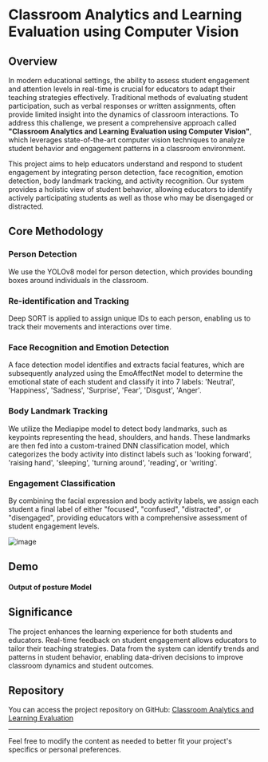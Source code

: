 

# Classroom Analytics and Learning Evaluation using Computer Vision

## Overview

In modern educational settings, the ability to assess student engagement and attention levels in real-time is crucial for educators to adapt their teaching strategies effectively. Traditional methods of evaluating student participation, such as verbal responses or written assignments, often provide limited insight into the dynamics of classroom interactions. To address this challenge, we present a comprehensive approach called **"Classroom Analytics and Learning Evaluation using Computer Vision"**, which leverages state-of-the-art computer vision techniques to analyze student behavior and engagement patterns in a classroom environment.

This project aims to help educators understand and respond to student engagement by integrating person detection, face recognition, emotion detection, body landmark tracking, and activity recognition. Our system provides a holistic view of student behavior, allowing educators to identify actively participating students as well as those who may be disengaged or distracted.

## Core Methodology

### Person Detection
We use the YOLOv8 model for person detection, which provides bounding boxes around individuals in the classroom.

### Re-identification and Tracking
Deep SORT is applied to assign unique IDs to each person, enabling us to track their movements and interactions over time.

### Face Recognition and Emotion Detection
A face detection model identifies and extracts facial features, which are subsequently analyzed using the EmoAffectNet model to determine the emotional state of each student and classify it into 7 labels: 'Neutral', 'Happiness', 'Sadness', 'Surprise', 'Fear', 'Disgust', 'Anger'.

### Body Landmark Tracking
We utilize the Mediapipe model to detect body landmarks, such as keypoints representing the head, shoulders, and hands. These landmarks are then fed into a custom-trained DNN classification model, which categorizes the body activity into distinct labels such as 'looking forward', 'raising hand', 'sleeping', 'turning around', 'reading', or 'writing'.

### Engagement Classification
By combining the facial expression and body activity labels, we assign each student a final label of either "focused", "confused", "distracted", or "disengaged", providing educators with a comprehensive assessment of student engagement levels.


![image](https://github.com/tanmay910/Classroom_analytics_and_learning_evaluation/assets/105966781/7586f86b-c9ff-4951-902e-507d4344fe2b)

## Demo
#### Output of posture Model



## Significance

The project enhances the learning experience for both students and educators. Real-time feedback on student engagement allows educators to tailor their teaching strategies. Data from the system can identify trends and patterns in student behavior, enabling data-driven decisions to improve classroom dynamics and student outcomes.

## Repository

You can access the project repository on GitHub: [Classroom Analytics and Learning Evaluation](https://github.com/tanmay910/Classroom_analytics_and_learning_evaluation)

---

Feel free to modify the content as needed to better fit your project's specifics or personal preferences.
